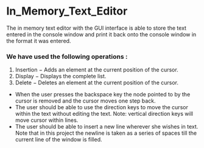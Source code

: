 # In_Memory_Text_Editor
The in memory text editor with the GUI interface is able to store the text entered in the console window and print it back onto the console window in the format it was entered.

### We have used the following operations :

1. Insertion − Adds an element at the current position of the cursor.
2. Display − Displays the complete list.
3. Delete − Deletes an element at the current position of the cursor.

 * When the user presses the backspace key the node pointed to by the cursor is removed and the cursor moves one step back.
 * The user should be able to use the direction keys to move the cursor within the text without editing the text. Note: vertical direction keys will move cursor within lines.
 * The user should be able to insert a new line wherever she wishes in text. Note that in this project the newline is taken as a series of spaces till the current line of the window is filled.
